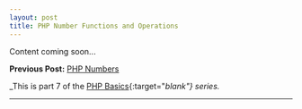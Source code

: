 ```yaml
---
layout: post
title: PHP Number Functions and Operations
---
```


Content coming soon...

**Previous Post:** [PHP Numbers](https://kennyalmendral.github.io/php-numbers/)

_This is part 7 of the [PHP Basics](https://kennyalmendral.github.io/php-basics/){:target="_blank"} series._

---

